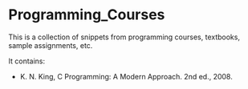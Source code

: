 # Programming_Courses
This is a collection of snippets from programming courses, textbooks, sample assignments, etc.

It contains:
* K. N. King, C Programming: A Modern Approach. 2nd ed., 2008.
